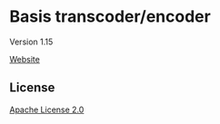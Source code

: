 # Basis transcoder/encoder

Version 1.15

[Website](https://github.com/BinomialLLC/basis_universal)

## License

[Apache License 2.0](https://github.com/google/draco/blob/master/LICENSE)
